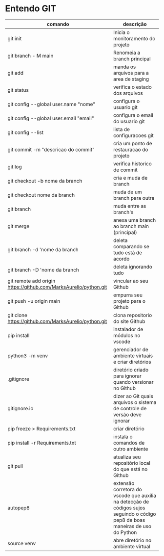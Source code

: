 # Entendo GIT

|comando|descrição|
|-|-|
| git init | Inicia o monitoramento do projeto |
| git branch - M main | Renomeia a branch principal |
| git add <arquivo> | manda os arquivos para a area de staging
| git status | verifica o estado dos arquivos
| git config --global user.name "nome" | configura o usuario git |
| git config --global user.email "email" | configura o email do usuario git
| git config --list | lista de configuracoes git |
| git commit -m "descricao do commit" | cria um ponto de restauracao do projeto
| git log | verifica historico de commit |
| git checkout -b nome da branch | cria e muda de branch
| git checkout nome da branch | muda de um branch para outra
| git branch | muda entre as branch's
| git merge | anexa uma branch ao branch main (principal)
| git branch -d 'nome da branch | deleta comparando se tudo está de acordo
| git branch -D 'nome da branch | deleta ignorando tudo
| git remote add origin https://github.com/MarksAurelio/python.git | vincular ao seu Github
| git push -u origin main | empurra seu projeto para o Github
| git clone https://github.com/MarksAurelio/python.git | clona repositorio do site Github
| pip install | instalador de módulos no vscode
| python3 -m venv | gerenciador de ambiente virtuais e criar diretórios
| .gitignore | diretório criado para ignorar quando versionar no Github
| gitignore.io | dizer ao Git quais arquivos o sistema de controle de versão deve ignorar 
| pip freeze > Requirements.txt | criar diretório 
| pip install -r Requirements.txt | instala o comandos de outro ambiente
| git pull | atualiza seu repositório local do que está no Github
| autopep8 | extensão corretora do vscode que auxilia na detecção de códigos sujos seguindo o código pep8 de boas maneiras de uso do Python
| source venv | abre diretório no ambiente virtual
